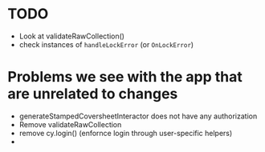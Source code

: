 # TODO
- Look at validateRawCollection()
- check instances of `handleLockError` (or `OnLockError`)

# Problems we see with the app that are unrelated to changes
- generateStampedCoversheetInteractor does not have any authorization
- Remove validateRawCollection
- remove cy.login() (enfornce login through user-specific helpers)
- 